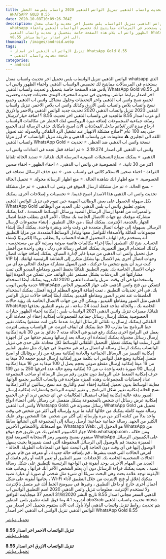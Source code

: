 ```yaml
---
title: اخر تحديث واتساب الذهبي تنزيل الواتس الذهبي 2020 واتساب بلس ضد الحظر
  WHATSAPP GOLD 8.55
date: 2020-10-08T10:09:26.764Z
description: الواتس الذهبي تنزيل الواتساب بلس تحميل اخر تحديث واتساب معدل
  whatsapp الذي يستخدم في المرسالات ممايتيح لك تخصيص الواتساب الذهبي واخفاء
  الظهور واتس اب بلاس هذه الصفحة خاصة بتحميل و تحديث واتساب الذهبي WhatsApp Gold
  v8.55 الى اخر اصدار برابط مباشر.
thumbnail: /images/android.webp
tags:
  - تنزيل الواتس اب الذهبي اخر اصدار WhatsApp Gold 8.55
  - تحديث واتساب الذهبي mosa
categories:
  - android
---
```

الواتس الذهبي تنزيل الواتساب بلس تحميل اخر تحديث واتساب معدل whatsapp الذي يستخدم في المرسالات ممايتيح لك تخصيص الواتساب الذهبي واخفاء الظهور واتس اب بلاس هذه الصفحة خاصة بتحميل و تحديث واتساب الذهبي WhatsApp Gold v8.55 الى اخر اصدار برابط مباشر.
وتجدون في مدونة المحترف الهندي تحديثات جديده وحصريه لجميع نسخ واتس اب الذهبي واخر التحديثات وحلول مشاكل واتس اب الذهبي وجميع نسخ واتساب بلاس واتساب بلس الازرق وكذلك واتس اب بلاس الاحمر.
تنزيل واتساب الذهبي 2020
تنزيل واتساب الذهبي 2020
تحديث جديد الواتس الذهبي والاحمر والازرق ابو عرب اصدار 8.55
مالجديد في واتساب الذهبي اخر تحديث 8.55 ؟
*اضافة خيار لارسال رسالة جماعية للمجموعات*
إضافة ميزة البروكسي لفك الحظر عن مكالمات الواتساب
*ارجاع ميزة الزر العائم بداخل المحادثات*
الان اصبح بامكانك حذف الرسالة لدى الجميع حتى بعد 100 عام
*اصلاح مشكلة الانهيار عند تشغيل الرد التلقائي والجدوله عند تحويل اللغه الى انجليزي
⚠️ معلومات عن واتساب الذهبي و طريقة تنزيل الواتساب
✔ أبرز مزايا واتساب الذهبي WhatsApp Gold
⭐ نسخة واتس اب الذهبي ضد الحظر.
⭐ تحديث واتس اب الذهبي  الى اصدار 2.19.274.
⭐ تم اضافة قفل تجده في اعدادات واتس اب الذهبي.
⭐ يمكنك سماع التسجيلات الصوتية المرسلة اليك تلقائيا.
⭐ تمديد الحالة تلقائيا اكثر من 30 ثانية.
⭐ الخصوصية في واتس اب الذهبي.
⭐ اخفاء الظهور - اخفاء صحين القراءة - اخفاء صحين الاستلام  كالتي في واتساب عمر.
⭐ منع حذف الرسائل مضافة في الخصوصية.
⭐ منع اظهار انك شاهدة الحالة.
⭐ منع اظهار الرسالة محولة.
⭐ تحميل الحالة - نسخ الحالة.
⭐ تم حل مشكلة ارسال الموقع في وتس اب الذهبي.
⭐ تم حل مشكلة تحديث واتس اب الذهبي هذا الاصدار اصبح قديما.
⭐ تحسينات و إصلاحات أخرى.
يمكنك بكل سهولة الحصول على بعض الوظائف المهمة حين تقوم في تنزيل الواتس الذهبي WhatsApp Gold
يحتوي تطبيق واتس اب بلس الذهبي على العديد من الوظائف والمميزات من أهمها إرسال الرسائل النصية ورسائل الوسائط المتعددة ، كما يمكنك مشاركة موقعك مع جهات الاتصال الخاصة بك مجانًا ، الأمر الذي يتطلب فقط اتصال الجهاز بالخدمة. الإنترنت.
يمكنك أيضًا ، من خلال التطبيق ، إنشاء مجموعات لإرسال الرسائل بسهولة إلى جهات اتصال متعددة في وقت واحد وبنقرة واحدة.
يمكنك أيضًا إنشاء مجموعات للعائلة والأصدقاء للتواصل معها وتبادل الوسائط المتعددة.
من مزايا التطبيق أنه يستخدم رقم الهاتف المحمول لإنشاء الحساب ولا يتطلب بريدًا إلكترونيًا لإنشاء الحساب.
يتيح لك التطبيق أيضًا إجراء مكالمات هاتفية صوتية ومرئية لأي من مستخدميه ، وكذلك استخدام الرموز التعبيرية.
يمكنك اقتباس رسالة في ردك ، وهي واحدة من أفضل حيل تحميل واتس اب الذهبي من ميديا فاير لإدارة السياق.
يمكنك إضافة جهات اتصال VIP وجهات اتصال أخرى يتم الاتصال بها بشكل متكرر إلى الشاشة الرئيسية لهاتفك.
إذا كنت تريد أن يتتبع شخص ما حركتك ، فمن السهل مشاركة موقعك الحالي مع أي من جهات الاتصال الخاصة بك.
يقوم التطبيق تلقائيًا بحفظ الصور ومقاطع الفيديو التي تمت مشاركتها في الدردشات بشكل مستمر على الهاتف حتى تتمكن من العودة إليها واستخدامها في أي وقت.
تنزيل واتساب الذهبي 2020 للاندرويد
يمكنك أيضًا استخدام خدمة واتس الويب WhatsApp لتتمكن من فتح واتس الذهبي على جهاز الكمبيوتر الخاص بك.
في آخر تحديثات التطبيق ، تمت إضافة الوضع المظلم لرؤية أفضل.
يمكنك استخدام الملصقات عند تحرير الصور ومقاطع الفيديو.
يمكنك أيضًا إضافة حالات تنزيل الواتس الذهبي مثل الصور ومقاطع الفيديو ، ويمكن لأي من جهات الاتصال الخاصة بك رؤية حالات WhatsApp الخاصة بك ، والحالة متاحة فقط لمدة 24 ساعة ، ثم يقوم التطبيق بحذفها تلقائيًا.
مميزات تنزيل واتس الذهبي 2021 الواتساب بلس :
إمكانية إخفاء الظهور
خيارات الخصوصية
يمكنك إرسال رسائل جماعية للمجموعات
إمكانية إخفاء اي محادثة
الرد التلقائي (يمكنك إرسال رد تلقائي للرسائل الواردة عندما تكون انت مشغو)
يمكنك تغيير خط البرنامج بما يقارب 30 خط
يمكنك ان ايقاف انترنت عن الواتساب ويبقى انترنت يعمل في البرامج اخرى
يمكنك رفع فيديو في الحالة مدته 7 دقائق بد من 30 ثانية
إمكانية إرسال رسائل مجدولة
يمكنك إستعادة اي رسالة بعد إرسالها وسيتم حذفها من كل اجهزة التي ارسلت لها
يمكنك تعطيل التحميل التلقائي للوسائط لكل محادثة على حدى
في تنزيل الواتساب يمكنك ارسال رسالة او اتصال برقم غير محفوظ في جهازك مثل تطبيق الفايبر
إمكانية التمييز بين الرسائل الجماعية والعادية
إمكانية معرفة من زار بروفايلك او اصبح متصل
إمكانية وضع قفل للواتس اب بكلمة مرور
إمكانية إرسال فيديو حجمه 30 ميغا بد من 16 ميغا
إمكانية إرسال مقطع صوتي بحجم يصل ل 100 ميغا بد من 16 ميغا
إمكانية إرسال 90 صورة دفعه واحدة ب من 10
إمكانية وضع حالة عدد احرفها 250 بد من 139 حرف
إمكانية الضغط على الروابط دون تخزين رقم مرسل الرسالة او صاحب المجموعة
عداد إحصائيات للمجموعات وهذه الميزه متواجدة في واتساب الكاسر بجميع الوانها.
معاينة الوسائط بدون تحميل
إمكانية إخفاء اسم والتاريخ عند نسخ رسالتين او اكثر
إمكانية نسخ الحالة
إمكانية تغيير شكل البرنامج , و تغيير ايقونة البرنامج واشعارات
إمكانية إرسال الصور بدقة عالية
إمكانية إيقاف استقبال المكالمات عن اي شخص تريد او عن الجميع
إمكانية عرض رسائل اي شخص بالمجموعة بشكل منفصل عن رسائل باقي اعضاء
انواع واتس اب الذهبي Whatsapp Gold:
رسائل مجدولة في WhatsApp Gold تحميل
هي رسالة نصية كاملة يمكنك من خلالها كتابة ما تريد وإرساله إلى أكثر من شخص في وقت واحد بدلاً من كتابته أكثر من مرة وإرساله إلى أكثر من شخص. هذا الشخص يوفر عليك الكثير من الجهد.
رسالة جماعية جماعية: أرسل رسالة إلى المجموعة التي أنشأتها سابقًا مع أصدقائك والأشخاص الآخرين.
Whatsapp Web: هو الدخول إلى WhatsApp من جهاز الكمبيوتر الخاص بك عن طريق فتح موقع Web.whatsapp.com ، ومن خلاله ستقوم بمسح وتصوير رمز الاستجابة السريعة لفتح WhatsApp على الكمبيوتر.
الرسائل المميزة بنجمة: قم بالوصول إلى الرسائل المحفوظة التي قمت بتمييزها بحيث يسهل الوصول إليها في أي وقت دون الحاجة إلى البحث عنها في المحادثات الطويلة.
الحالة - لعرض الحالات التي قمت بنشرها ، قم بإضافة حالة جديدة ، أو معرفة من قام بعرض الحالات الشخصية الخاصة بك.
الإعدادات: تغيير التطبيق أو تغيير اللغة أو رقم هاتفك أو العديد من المهام الأخرى.
يوجد أيقونة في الواجهة الرئيسية للتطبيق على شكل رسالة نصية ، بحيث يمكنك قراءة الرسائل دون أن يعلم الشخص الآخر أنك قرأتها ، وبجانب هذه الأيقونة توجد علامة بحث وهي البحث سريعًا أي شيء مثل شخص أو صورة أو عبارة نصية ، بجانبها أيقونة على شكل Wi-Fi يمكنك إغلاق أو فتح الإنترنت من خلال التطبيق لأداء أعمال أخرى خارج أو داخل التطبيق ، وغيرها في سيوضح الخط أنك غير متصل بالإنترنت ولا تستخدم الإنترنت.
معلومات تنزيل واتس الذهبي 2020
اسم التطبيق  الواتس اب الذهبي
السعر   مجاني
اصدار    8.55
تاريخ النشر  31/8/2020
الحجم  37 ميجابايت
التوافق  أندرويد 4.1 وما فوق
الفئة    تطبيق بلس
المطور  abo3rab
تحديث واتساب الذهبي mosa
,يتم تحديث روابط تنزيل واتساب الذهبي أولا بأول
انت الان ستقوم بتحميل اخر اصدار من الواتس الذهبي
تنزيل الواتس اب الذهبي اخر اصدار WhatsApp Gold 8.55



<!--StartFragment-->

[تحميل مباشر](https://archive.org/download/wa-2-abo-3rab-v-8.55/WA2_Abo3rab_v8.55.apk)\
\
**تنزيل الواتساب الاحمر اخر اصدار 8.55**\
[تحميل مباشر](https://archive.org/download/wa-3-abo-3rab-v-8.55/WA3_Abo3rab_v8.55.apk)\
\
**تنزيل الواتساب الازرق اخر اصدار 8.55**\
[تحميل مباشر](https://archive.org/download/wa-abo-3rab-v-8.55/WA_Abo3rab_v8.55.apk)

<!--EndFragment-->